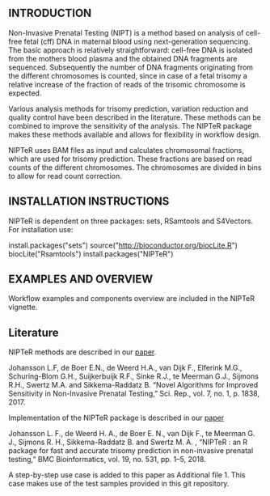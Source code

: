 INTRODUCTION
------------

Non-Invasive Prenatal Testing (NIPT) is a method based on analysis of cell-free fetal (cff) DNA in maternal blood using next-generation sequencing. The basic approach is relatively straightforward: cell-free DNA is isolated from the mothers blood plasma and the obtained DNA fragments are sequenced. Subsequently the number of DNA fragments originating from the different chromosomes is counted, since in case of a fetal trisomy a relative increase of the fraction of reads of the trisomic chromosome is expected.

Various analysis methods for trisomy prediction, variation reduction and quality control have been described in the literature. These methods can be combined to improve the sensitivity of the analysis. The NIPTeR package makes these methods available and allows for flexibility in workflow design.

NIPTeR uses BAM files as input and calculates chromosomal fractions, which are used for trisomy prediction. These fractions are based on read counts of the different chromosomes. The chromosomes are divided in bins to allow for read count correction.

INSTALLATION INSTRUCTIONS
-------------------------

NIPTeR is dependent on three packages: sets, RSamtools and S4Vectors. For installation use:

install.packages("sets") source("<http://bioconductor.org/biocLite.R>") biocLite("Rsamtools") install.packages("NIPTeR")

EXAMPLES AND OVERVIEW
---------------------

Workflow examples and components overview are included in the NIPTeR vignette.

Literature
---------------------
NIPTeR methods are described in our [paper](https://www.nature.com/articles/s41598-017-02031-5).

Johansson L.F, de Boer E.N., de Weerd H.A., van Dijk F., Elferink M.G., Schuring-Blom G.H., Suijkerbuijk R.F., Sinke R.J., te Meerman G.J., Sijmons R.H., Swertz M.A. and Sikkema-Raddatz B. “Novel Algorithms for Improved Sensitivity in Non-Invasive Prenatal Testing,” Sci. Rep., vol. 7, no. 1, p. 1838, 2017.

Implementation of the NIPTeR package is described in our [paper](https://bmcbioinformatics.biomedcentral.com/articles/10.1186/s12859-018-2557-8)

Johansson L. F., de Weerd H. A., de Boer E. N., van Dijk F., te Meerman G. J., Sijmons R. H., Sikkema-Raddatz B. and Swertz M. A. , “NIPTeR : an R package for fast and accurate trisomy prediction in non-invasive prenatal testing,” BMC Bioinformatics, vol. 19, no. 531, pp. 1–5, 2018.

A step-by-step use case is added to this paper as Additional file 1. This case makes use of the test samples provided in this git repository.
